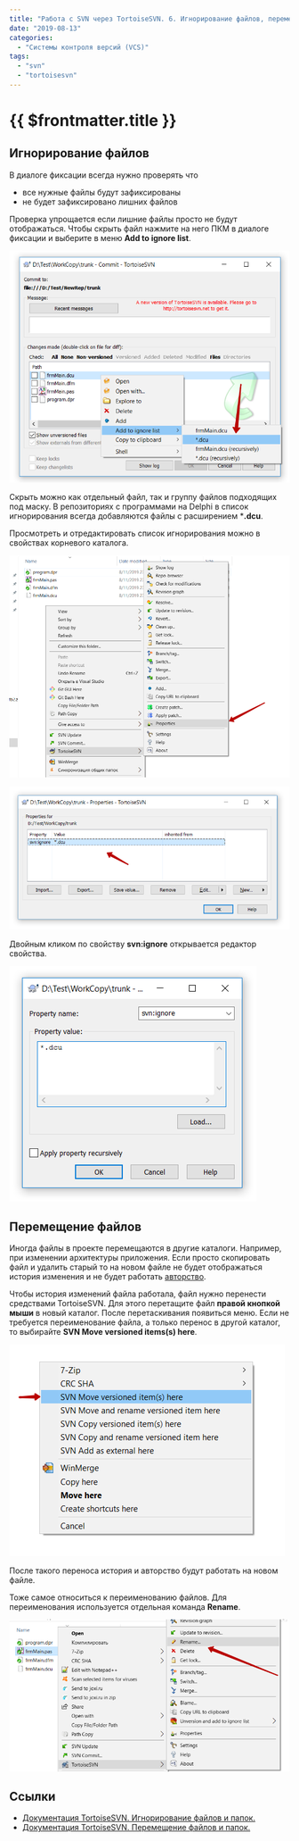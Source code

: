 ```yaml
---
title: "Работа с SVN через TortoiseSVN. 6. Игнорирование файлов, перемещение файлов"
date: "2019-08-13"
categories: 
  - "Системы контроля версий (VCS)"
tags: 
  - "svn"
  - "tortoisesvn"
---
```


# {{ $frontmatter.title }}

## Игнорирование файлов

В диалоге фиксации всегда нужно проверять что

- все нужные файлы будут зафиксированы
- не будет зафиксировано лишних файлов

Проверка упрощается если лишние файлы просто не будут отображаться. Чтобы скрыть файл нажмите на него ПКМ в диалоге фиксации и выберите в меню **Add to ignore list**.

![TortoiseSVN добавление в список игнорирования](images/tortoisesvn_6_01.png)

Скрыть можно как отдельный файл, так и группу файлов подходящих под маску. В репозиториях с программами на Delphi в список игнорирования всегда добавляются файлы с расширением \***.dcu**.

Просмотреть и отредактировать список игнорирования можно в свойствах корневого каталога.

![TortoiseSVN свойства](images/tortoisesvn_6_02.png)

![TortoiseSVN свойства ignore](images/tortoisesvn_6_03.png)

Двойным кликом по свойству **svn:ignore** открывается редактор свойства.

![TortoiseSVN свойство ignore](images/tortoisesvn_6_04.png)

## Перемещение файлов

Иногда файлы в проекте перемещаются в другие каталоги. Например, при изменении архитектуры приложения. Если просто скопировать файл и удалить старый то на новом файле не будет отображаться история изменения и не будет работать [авторство](https://way23.ru/работа-с-svn-через-tortoisesvn-4-обновление-до-ревиз/).

Чтобы история изменений файла работала, файл нужно перенести средствами TortoiseSVN. Для этого перетащите файл **правой кнопкой мыши** в новый каталог. После перетаскивания появиться меню. Если не требуется переименование файла, а только перенос в другой каталог, то выбирайте **SVN Move versioned items(s) here**.

![TortoiseSVN перемещение файла](images/tortoisesvn_6_05.png)

После такого переноса история и авторство будут работать на новом файле.

Тоже самое относиться к переименованию файлов. Для переименования используется отдельная команда **Rename**.

![TortoiseSVn Rename](images/tortoisesvn_6_06.png)

## Ссылки

- [Документация TortoiseSVN. Игнорирование файлов и папок.](https://tortoisesvn.net/docs/release/TortoiseSVN_ru/tsvn-dug-ignore.html)
- [Документация TortoiseSVN. Перемещение файлов и папок.](https://tortoisesvn.net/docs/release/TortoiseSVN_ru/tsvn-dug-ignore.html)
